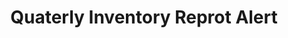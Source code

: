 ---
layout: default
title: Quaterly Inventory Reprot Alert
parent: Notification Emails
nav_order: 6

---